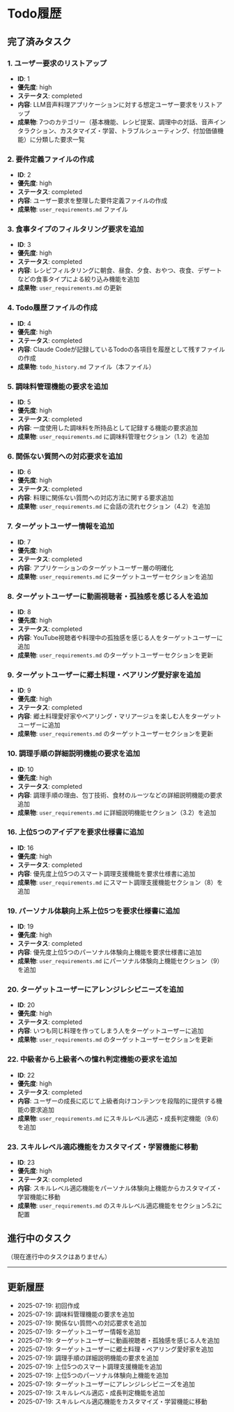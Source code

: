 # Todo履歴

## 完了済みタスク

### 1. ユーザー要求のリストアップ
- **ID**: 1
- **優先度**: high
- **ステータス**: completed
- **内容**: LLM音声料理アプリケーションに対する想定ユーザー要求をリストアップ
- **成果物**: 7つのカテゴリー（基本機能、レシピ提案、調理中の対話、音声インタラクション、カスタマイズ・学習、トラブルシューティング、付加価値機能）に分類した要求一覧

### 2. 要件定義ファイルの作成
- **ID**: 2
- **優先度**: high
- **ステータス**: completed
- **内容**: ユーザー要求を整理した要件定義ファイルの作成
- **成果物**: `user_requirements.md` ファイル

### 3. 食事タイプのフィルタリング要求を追加
- **ID**: 3
- **優先度**: high
- **ステータス**: completed
- **内容**: レシピフィルタリングに朝食、昼食、夕食、おやつ、夜食、デザートなどの食事タイプによる絞り込み機能を追加
- **成果物**: `user_requirements.md` の更新

### 4. Todo履歴ファイルの作成
- **ID**: 4
- **優先度**: high
- **ステータス**: completed
- **内容**: Claude Codeが記録しているTodoの各項目を履歴として残すファイルの作成
- **成果物**: `todo_history.md` ファイル（本ファイル）

### 5. 調味料管理機能の要求を追加
- **ID**: 5
- **優先度**: high
- **ステータス**: completed
- **内容**: 一度使用した調味料を所持品として記録する機能の要求追加
- **成果物**: `user_requirements.md` に調味料管理セクション（1.2）を追加

### 6. 関係ない質問への対応要求を追加
- **ID**: 6
- **優先度**: high
- **ステータス**: completed
- **内容**: 料理に関係ない質問への対応方法に関する要求追加
- **成果物**: `user_requirements.md` に会話の流れセクション（4.2）を追加

### 7. ターゲットユーザー情報を追加
- **ID**: 7
- **優先度**: high
- **ステータス**: completed
- **内容**: アプリケーションのターゲットユーザー層の明確化
- **成果物**: `user_requirements.md` にターゲットユーザーセクションを追加

### 8. ターゲットユーザーに動画視聴者・孤独感を感じる人を追加
- **ID**: 8
- **優先度**: high
- **ステータス**: completed
- **内容**: YouTube視聴者や料理中の孤独感を感じる人をターゲットユーザーに追加
- **成果物**: `user_requirements.md` のターゲットユーザーセクションを更新

### 9. ターゲットユーザーに郷土料理・ペアリング愛好家を追加
- **ID**: 9
- **優先度**: high
- **ステータス**: completed
- **内容**: 郷土料理愛好家やペアリング・マリアージュを楽しむ人をターゲットユーザーに追加
- **成果物**: `user_requirements.md` のターゲットユーザーセクションを更新

### 10. 調理手順の詳細説明機能の要求を追加
- **ID**: 10
- **優先度**: high
- **ステータス**: completed
- **内容**: 調理手順の理由、包丁技術、食材のルーツなどの詳細説明機能の要求追加
- **成果物**: `user_requirements.md` に詳細説明機能セクション（3.2）を追加

### 16. 上位5つのアイデアを要求仕様書に追加
- **ID**: 16
- **優先度**: high
- **ステータス**: completed
- **内容**: 優先度上位5つのスマート調理支援機能を要求仕様書に追加
- **成果物**: `user_requirements.md` にスマート調理支援機能セクション（8）を追加

### 19. パーソナル体験向上系上位5つを要求仕様書に追加
- **ID**: 19
- **優先度**: high
- **ステータス**: completed
- **内容**: 優先度上位5つのパーソナル体験向上機能を要求仕様書に追加
- **成果物**: `user_requirements.md` にパーソナル体験向上機能セクション（9）を追加

### 20. ターゲットユーザーにアレンジレシピニーズを追加
- **ID**: 20
- **優先度**: high
- **ステータス**: completed
- **内容**: いつも同じ料理を作ってしまう人をターゲットユーザーに追加
- **成果物**: `user_requirements.md` のターゲットユーザーセクションを更新

### 22. 中級者から上級者への憧れ判定機能の要求を追加
- **ID**: 22
- **優先度**: high
- **ステータス**: completed
- **内容**: ユーザーの成長に応じて上級者向けコンテンツを段階的に提供する機能の要求追加
- **成果物**: `user_requirements.md` にスキルレベル適応・成長判定機能（9.6）を追加

### 23. スキルレベル適応機能をカスタマイズ・学習機能に移動
- **ID**: 23
- **優先度**: high
- **ステータス**: completed
- **内容**: スキルレベル適応機能をパーソナル体験向上機能からカスタマイズ・学習機能に移動
- **成果物**: `user_requirements.md` のスキルレベル適応機能をセクション5.2に配置

## 進行中のタスク

（現在進行中のタスクはありません）

---

## 更新履歴
- 2025-07-19: 初回作成
- 2025-07-19: 調味料管理機能の要求を追加
- 2025-07-19: 関係ない質問への対応要求を追加
- 2025-07-19: ターゲットユーザー情報を追加
- 2025-07-19: ターゲットユーザーに動画視聴者・孤独感を感じる人を追加
- 2025-07-19: ターゲットユーザーに郷土料理・ペアリング愛好家を追加
- 2025-07-19: 調理手順の詳細説明機能の要求を追加
- 2025-07-19: 上位5つのスマート調理支援機能を追加
- 2025-07-19: 上位5つのパーソナル体験向上機能を追加
- 2025-07-19: ターゲットユーザーにアレンジレシピニーズを追加
- 2025-07-19: スキルレベル適応・成長判定機能を追加
- 2025-07-19: スキルレベル適応機能をカスタマイズ・学習機能に移動